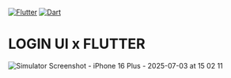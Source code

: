 [![Flutter](https://img.shields.io/badge/Flutter-3.35.6-blue?logo=flutter&logoColor=white)](https://flutter.dev/)
[![Dart](https://img.shields.io/badge/Dart-3.9.2-blue?logo=dart&logoColor=white)](https://dart.dev/)

# LOGIN UI x FLUTTER
![Simulator Screenshot - iPhone 16 Plus - 2025-07-03 at 15 02 11](https://github.com/user-attachments/assets/dfde1623-c83f-400f-a448-beefafe59b08)

